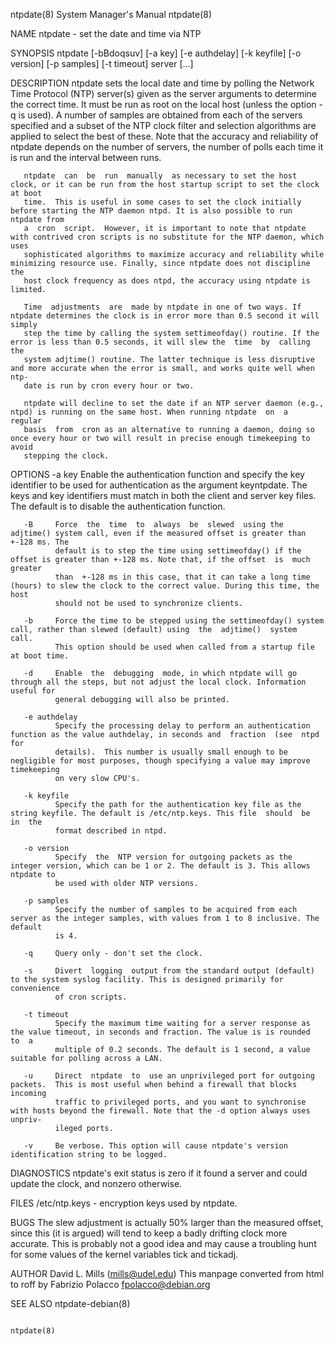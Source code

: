 ntpdate(8)                                                    System Manager's Manual                                                   ntpdate(8)

NAME
       ntpdate - set the date and time via NTP

SYNOPSIS
       ntpdate [-bBdoqsuv] [-a key] [-e authdelay] [-k keyfile] [-o version] [-p samples] [-t timeout] server [...]

DESCRIPTION
       ntpdate  sets  the  local date and time by polling the Network Time Protocol (NTP) server(s) given as the server arguments to determine the
       correct time. It must be run as root on the local host (unless the option -q is used). A number of samples are obtained from  each  of  the
       servers  specified  and  a  subset  of the NTP clock filter and selection algorithms are applied to select the best of these. Note that the
       accuracy and reliability of ntpdate depends on the number of servers, the number of polls each time it is  run  and  the  interval  between
       runs.

       ntpdate  can  be  run  manually  as necessary to set the host clock, or it can be run from the host startup script to set the clock at boot
       time.  This is useful in some cases to set the clock initially before starting the NTP daemon ntpd. It is also possible to run ntpdate from
       a  cron  script.  However, it is important to note that ntpdate with contrived cron scripts is no substitute for the NTP daemon, which uses
       sophisticated algorithms to maximize accuracy and reliability while minimizing resource use. Finally, since ntpdate does not discipline the
       host clock frequency as does ntpd, the accuracy using ntpdate is limited.

       Time  adjustments  are  made by ntpdate in one of two ways. If ntpdate determines the clock is in error more than 0.5 second it will simply
       step the time by calling the system settimeofday() routine. If the error is less than 0.5 seconds, it will slew the  time  by  calling  the
       system adjtime() routine. The latter technique is less disruptive and more accurate when the error is small, and works quite well when ntp‐
       date is run by cron every hour or two.

       ntpdate will decline to set the date if an NTP server daemon (e.g., ntpd) is running on the same host. When running ntpdate  on  a  regular
       basis  from  cron as an alternative to running a daemon, doing so once every hour or two will result in precise enough timekeeping to avoid
       stepping the clock.

OPTIONS
       -a key Enable the authentication function and specify the key identifier to be used for authentication as the argument keyntpdate. The keys
              and key identifiers must match in both the client and server key files. The default is to disable the authentication function.

       -B     Force  the  time  to  always  be  slewed  using the adjtime() system call, even if the measured offset is greater than +-128 ms. The
              default is to step the time using settimeofday() if the offset is greater than +-128 ms. Note that, if the offset  is  much  greater
              than  +-128 ms in this case, that it can take a long time (hours) to slew the clock to the correct value. During this time, the host
              should not be used to synchronize clients.

       -b     Force the time to be stepped using the settimeofday() system call, rather than slewed (default) using  the  adjtime()  system  call.
              This option should be used when called from a startup file at boot time.

       -d     Enable  the  debugging  mode, in which ntpdate will go through all the steps, but not adjust the local clock. Information useful for
              general debugging will also be printed.

       -e authdelay
              Specify the processing delay to perform an authentication function as the value authdelay, in seconds and  fraction  (see  ntpd  for
              details).  This number is usually small enough to be negligible for most purposes, though specifying a value may improve timekeeping
              on very slow CPU's.

       -k keyfile
              Specify the path for the authentication key file as the string keyfile. The default is /etc/ntp.keys. This file  should  be  in  the
              format described in ntpd.

       -o version
              Specify  the  NTP version for outgoing packets as the integer version, which can be 1 or 2. The default is 3. This allows ntpdate to
              be used with older NTP versions.

       -p samples
              Specify the number of samples to be acquired from each server as the integer samples, with values from 1 to 8 inclusive. The default
              is 4.

       -q     Query only - don't set the clock.

       -s     Divert  logging  output from the standard output (default) to the system syslog facility. This is designed primarily for convenience
              of cron scripts.

       -t timeout
              Specify the maximum time waiting for a server response as the value timeout, in seconds and fraction. The value is is rounded  to  a
              multiple of 0.2 seconds. The default is 1 second, a value suitable for polling across a LAN.

       -u     Direct  ntpdate  to  use an unprivileged port for outgoing packets.  This is most useful when behind a firewall that blocks incoming
              traffic to privileged ports, and you want to synchronise with hosts beyond the firewall. Note that the -d option always uses unpriv‐
              ileged ports.

       -v     Be verbose. This option will cause ntpdate's version identification string to be logged.

DIAGNOSTICS
       ntpdate's exit status is zero if it found a server and could update the clock, and nonzero otherwise.

FILES
       /etc/ntp.keys
              - encryption keys used by ntpdate.

BUGS
       The  slew  adjustment  is  actually 50% larger than the measured offset, since this (it is argued) will tend to keep a badly drifting clock
       more accurate. This is probably not a good idea and may cause a troubling hunt for some values of the kernel variables tick and tickadj.

AUTHOR
       David L. Mills (mills@udel.edu)
       This manpage converted from html to roff by Fabrizio Polacco <fpolacco@debian.org>

SEE ALSO
       ntpdate-debian(8)

                                                                                                                                        ntpdate(8)

